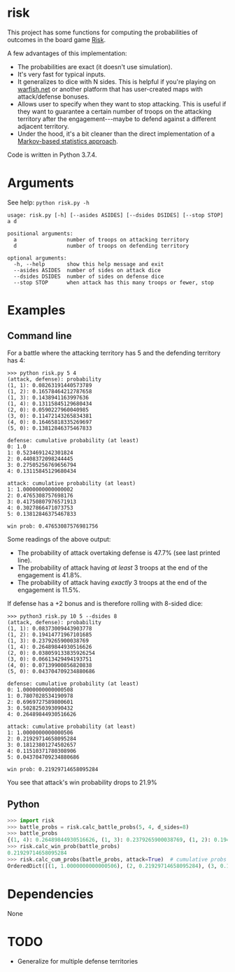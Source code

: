 # risk

This project has some functions for computing the probabilities of outcomes in the board game [Risk](https://en.wikipedia.org/wiki/Risk_(game)).

A few advantages of this implementation:
* The probabilities are exact (it doesn't use simulation).
* It's very fast for typical inputs.
* It generalizes to dice with N sides. This is helpful if you're playing on [warfish.net](warfish.net) or another platform that has user-created maps with attack/defense bonuses.
* Allows user to specify when they want to stop attacking. This is useful if they want to guarantee a certain number of troops on the attacking territory after the engagement---maybe to defend against a different adjacent territory.
* Under the hood, it's a bit cleaner than the direct implementation of a [Markov-based statistics approach](http://www4.stat.ncsu.edu/~jaosborn/research/RISK.pdf).

Code is written in Python 3.7.4.


# Arguments

See help: `python risk.py -h`

```
usage: risk.py [-h] [--asides ASIDES] [--dsides DSIDES] [--stop STOP] a d

positional arguments:
  a                number of troops on attacking territory
  d                number of troops on defending territory

optional arguments:
  -h, --help       show this help message and exit
  --asides ASIDES  number of sides on attack dice
  --dsides DSIDES  number of sides on defense dice
  --stop STOP      when attack has this many troops or fewer, stop
```


# Examples

## Command line

For a battle where the attacking territory has 5 and the defending territory has 4:

```
>>> python risk.py 5 4
(attack, defense): probability
(1, 1): 0.08263191440573789
(1, 2): 0.16578464212787658
(1, 3): 0.1438941163997636
(1, 4): 0.13115845129680434
(2, 0): 0.0590227960040985
(3, 0): 0.11472143265834381
(4, 0): 0.16465818335269697
(5, 0): 0.13812846375467833

defense: cumulative probability (at least)
0: 1.0
1: 0.5234691242301824
2: 0.4408372098244445
3: 0.27505256769656794
4: 0.13115845129680434

attack: cumulative probability (at least)
1: 1.0000000000000002
2: 0.4765308757698176
3: 0.41750807976571913
4: 0.3027866471073753
5: 0.13812846375467833

win prob: 0.47653087576981756
```

Some readings of the above output:
* The probability of attack overtaking defense is 47.7% (see last printed line).
* The probability of attack having *at least* 3 troops at the end of the engagement is 41.8%.
* The probability of attack having *exactly* 3 troops at the end of the engagement is 11.5%.

If defense has a +2 bonus and is therefore rolling with 8-sided dice:

```
>>> python3 risk.py 10 5 --dsides 8
(attack, defense): probability
(1, 1): 0.08373009443903778
(1, 2): 0.19414771967101685
(1, 3): 0.2379265900038769
(1, 4): 0.26489844930516626
(2, 0): 0.038059133835926254
(3, 0): 0.06613429494193751
(4, 0): 0.07139900856820838
(5, 0): 0.043704709234880686

defense: cumulative probability (at least)
0: 1.0000000000000508
1: 0.7807028534190978
2: 0.6969727589800601
3: 0.5028250393090432
4: 0.26489844930516626

attack: cumulative probability (at least)
1: 1.0000000000000506
2: 0.21929714658095284
3: 0.18123801274502657
4: 0.11510371780308906
5: 0.043704709234880686

win prob: 0.21929714658095284
```

You see that attack's win probability drops to 21.9%

## Python

```python
>>> import risk
>>> battle_probs = risk.calc_battle_probs(5, 4, d_sides=8)
>>> battle_probs
{(1, 4): 0.26489844930516626, (1, 3): 0.2379265900038769, (1, 2): 0.19414771967101685, (1, 1): 0.08373009443903778, (2, 0): 0.038059133835926254, (3, 0): 0.06613429494193751, (4, 0): 0.07139900856820838, (5, 0): 0.043704709234880686}
>>> risk.calc_win_prob(battle_probs)
0.21929714658095284
>>> risk.calc_cum_probs(battle_probs, attack=True)  # cumulative probs for attack's values
OrderedDict([(1, 1.0000000000000506), (2, 0.21929714658095284), (3, 0.18123801274502657), (4, 0.11510371780308906), (5, 0.043704709234880686)])
```

# Dependencies
None


# TODO
* Generalize for multiple defense territories
